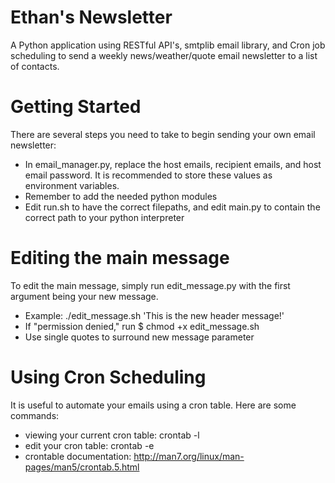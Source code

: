 # Ethan's Newsletter
A Python application using RESTful API's, smtplib email library, and Cron job scheduling to send a weekly news/weather/quote email newsletter to a list of contacts.

# Getting Started
There are several steps you need to take to begin sending your own email newsletter:
* In email_manager.py, replace the host emails, recipient emails, and host email password. It is recommended to store these values as environment variables.
* Remember to add the needed python modules
* Edit run.sh to have the correct filepaths, and edit main.py to contain the correct path to your python interpreter

# Editing the main message
To edit the main message, simply run edit_message.py with the first argument being your new message.
* Example: ./edit_message.sh 'This is the new header message!'
* If "permission denied," run $ chmod +x edit_message.sh
* Use single quotes to surround new message parameter

# Using Cron Scheduling
It is useful to automate your emails using a cron table. Here are some commands:
* viewing your current cron table: crontab -l
* edit your cron table: crontab -e
* crontable documentation: http://man7.org/linux/man-pages/man5/crontab.5.html
